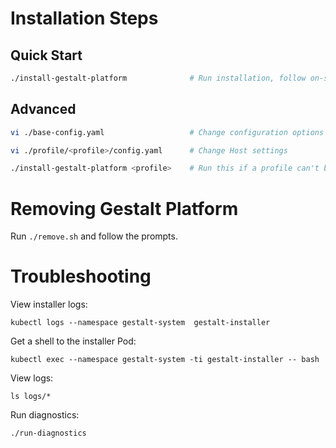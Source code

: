 # Installation Steps

## Quick Start

```sh
./install-gestalt-platform              # Run installation, follow on-screen prompts
```

## Advanced
```sh
vi ./base-config.yaml                   # Change configuration options

vi ./profile/<profile>/config.yaml      # Change Host settings

./install-gestalt-platform <profile>    # Run this if a profile can't be auto-detected.  See ./profiles directory for profiles
```

# Removing Gestalt Platform

Run `./remove.sh` and follow the prompts.


# Troubleshooting

View installer logs:
```
kubectl logs --namespace gestalt-system  gestalt-installer
```

Get a shell to the installer Pod:
```
kubectl exec --namespace gestalt-system -ti gestalt-installer -- bash
```

View logs:
```
ls logs/*
```

Run diagnostics:
```
./run-diagnostics
```
